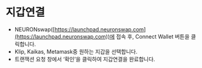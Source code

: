 # 지갑연결

* NEURONswap([https://launchpad.neuronswap.com](https://launchpad.neuronswap.com))에 접속 후, Connect Wallet 버튼을 클릭합니다.
* Klip, Kaikas, Metamask중 원하는 지갑을 선택합니다.
* 트랜잭션 요청 창에서 ‘확인’을 클릭하여 지갑연결을 완료합니다.

